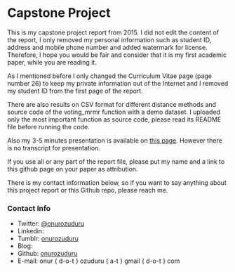 # Capstone Project

This is my capstone project report from 2015. I did not edit the content of the report,
I only removed my personal information such as student ID, address and mobile phone number
and added watermark for license. Therefore, I hope you would be fair and consider that
it is my first academic paper, while you are reading it.

As I mentioned before I only changed the Curriculum Vitae page (page number 26) to keep
my private information out of the Internet and I removed my student ID from the first page of the report.

There are also results on CSV format for different distance methods and source code
of the voting_mrmr function with a demo dataset. I uploaded only the most important
function as source code, please read its README file before running the code.

Also my 3-5 minutes presentation is available on [this page](http://prezi.com/eyr7fbtd8iqe/?utm_campaign=share&utm_medium=copy&rc=ex0share). However there is no
transcript for presentation.

If you use all or any part of the report file, please put my name and a link to this github page
on your paper as attribution.

There is my contact information below, so if you want to say anything about this
project report or this Github repo, please reach me.

### Contact Info

* Twitter: [@onurozuduru](http://www.twitter.com/onurozuduru)
* Linkedin: [](https://linkedin.com/in/onurozuduru/)
* Tumblr: [onurozuduru](http://onurozuduru.tumblr.com/)
* Blog: [](http://ozuduru.com/)
* Github: [onurozuduru](https://github.com/onurozuduru)
* E-mail: onur { d-o-t } ozuduru { a-t } gmail { d-o-t } com
